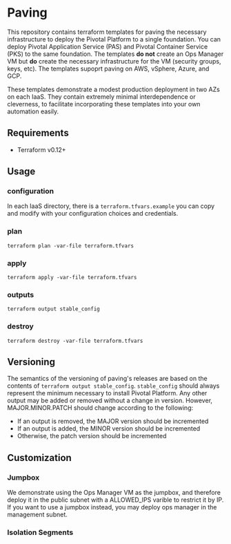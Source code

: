 # Paving

This repository contains terraform templates for paving the necessary
infrastructure to deploy the Pivotal Platform to a single foundation. You can
deploy Pivotal Application Service (PAS) and Pivotal Container Service (PKS) to
the same foundation. The templates **do not** create an Ops Manager VM but **do**
create the necessary infrastructure for the VM (security groups, keys, etc).
The templates supoprt paving on AWS, vSphere, Azure, and GCP.

These templates demonstrate a modest production deployment in two AZs on
each IaaS. They contain extremely minimal interdependence or cleverness,
to facilitate incorporating these templates into your own automation easily.

## Requirements

- Terraform v0.12+

## Usage

### configuration

In each IaaS directory, there is a `terraform.tfvars.example` you can copy
and modify with your configuration choices and credentials.

### plan

```
terraform plan -var-file terraform.tfvars
```

### apply

```
terraform apply -var-file terraform.tfvars
```

### outputs

```
terraform output stable_config
```

### destroy

```
terraform destroy -var-file terraform.tfvars
```



## Versioning

The semantics of the versioning of paving's releases are based on the contents
of `terraform output stable_config`. `stable_config` should always represent
the minimum necessary to install Pivotal Platform. Any other output may be
added or removed without a change in version. However, MAJOR.MINOR.PATCH should
change according to the following:
- If an output is removed, the MAJOR version should be incremented
- If an output is added, the MINOR version should be incremented
- Otherwise, the patch version should be incremented

## Customization

### Jumpbox

We demonstrate using the Ops Manager VM as the jumpbox, and therefore deploy it
in the public subnet with a ALLOWED_IPS varible to restrict it by IP. If you want to use a
jumpbox instead, you may deploy ops manager in the management subnet.

### Isolation Segments
